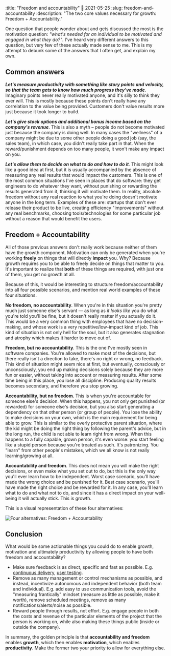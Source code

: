 :title: "Freedom and accountability"
:date: 2021-05-25
:slug: freedom-and-accountability
:description: "The two core values necessary for growth: Freedom + Accountability."


One question that people wonder about and gets discussed the most is the
motivation question: *"what's needed for an individual to be motivated and
engaged in what they do?"*. I've heard very different answers to this question,
but very few of these actually made sense to me. This is my attempt to debunk
some of the answers that I often get, and explain my own.

## Common answers

***Let's measure productivity with something like story points and velocity, so
that the team gets to know how much progress they've made***. Imaginary points
never really motivated anyone, and it's silly to think they ever will. This is
mostly because these points don't really have any correlation to the value being
provided. Customers don't value results more just because it took longer to
build.

***Let's give stock options and additional bonus income based on the company's
revenue***. This is also a myth – people do not become motivated just because
the company is doing well. In many cases the "wellness" of a company might be
due to some other people doing a good job (say, the sales team), in which case,
you didn't really take part in that. When the reward/punishment depends on too
many people, it won't make any impact on you.

***Let's allow them to decide on what to do and how to do it***. This might look
like a good idea at first, but it is usually accompanied by the absence of
measuring any real results that would impact the customers. This is one of the
most common situations I've seen in places that do software: they get engineers
to do whatever they want, without punishing or rewarding the results generated
from it, thinking it will motivate them. In reality, absolute freedom without
any real reaction to what you're doing doesn't motivate anyone in the long
term. Examples of these are: startups that don't ever release their product to
be live, creating efficiency "improvements" without any real benchmarks,
choosing tools/technologies for some particular job without a reason that would
benefit the users.

## Freedom + Accountability

All of those previous answers don't really work because neither of them have the
growth component. Motivation can only be generated when you're working
**freely** on things that will directly **impact** you. Why? Because growth
requires you to be able to freely decide on things that matter to you.  It's
important to realize that **both** of these things are required, with just one
of them, you get no growth at all.

Because of this, it would be interesting to structure freedom/accountability
into all four possible scenarios, and mention real world examples of these four
situations.

**No freedom, no accountability**. When you're in this situation you're pretty
much just someone else's servant — as long as *it looks like* you do what you're
told you'll be fine, but it doesn't really matter if you actually do it. This
would be a very common thing with employees that have no decision-making, and
whose work is a very repetitive/low-impact kind of job.  This kind of situation
is not only hell for the soul, but it also generates stagnation and atrophy
which makes it harder to move out of.

**Freedom, but no accountability**. This is the one I've mostly seen in software
companies. You're allowed to make most of the decisions, but there really isn't
a direction to take, there's no right or wrong, no feedback. This kind of
situation might seem nice at first, but eventually, consciously or
unconsciously, you end up making decisions solely because they are more fun or
easier, without taking into account or measuring results. After some time being
in this place, you lose all discipline. Producing quality results becomes
secondary, and therefore you stop growing.

**Accountability, but no freedom**. This is when you're accountable for someone
else's decision. When this happens, you not only get punished (or rewarded) for
someone else's decision, but you also start generating a dependency on that
other person (or group of people). You lose the ability to make decisions on
your own, which is the main requirement for being able to grow. This is similar
to the overly protective parent situation, where the kid might be doing the
right thing by following the parent's advice, but in the long run, the child is
not able to learn right from wrong. When this happens to a fully capable, grown
person, it's even worse: you start feeling like a stupid person because you're
treated as such. It's patronizing. You "learn" from other people's mistakes,
which we all know is not really learning/growing at all.

**Accountability and freedom**. This does not mean you will make the right
decisions, or even make what you set out to do, but this is the only way you'll
ever learn how to be independent. Worst case scenario, you'll have made the
wrong choice and be punished for it. Best case scenario, you'll have made the
right choice and be rewarded for it. In any case, you'll learn what to do and
what not to do, and since it has a direct impact on your well-being it will
actually stick. This is growth.

This is a visual representation of these four alternatives:

![Four alternatives: Freedom +
Accountability](/images/freedom_and_accountability.png)

## Conclusion

What would be some actionable things you could do to enable growth, motivation
and ultimately productivity by allowing people to have both freedom and
accountability?

* Make sure feedback is as direct, specific and fast as
  possible. E.g. [continuous
  delivery](https://en.wikipedia.org/wiki/Continuous_delivery), [user
  testing](https://en.wikipedia.org/wiki/Usability_testing).
* Remove as many management or control mechanisms as possible, and instead,
  incentivize autonomous and independent behavior (both team and individual).
  E.g. add easy to use communication tools, avoid the "measuring frantically"
  mindset (measure as little as possible, make it worth), remove scheduled
  meetings, remove as many notifications/alerts/noise as possible.
* Reward people through results, not effort. E.g. engage people in both the
  costs and revenue of the particular elements of the project that the person is
  working on, while also making these things public (inside or outside the
  company).

In summary, the golden principle is that **accountability and freedom** enables
**growth**, which then enables **motivation**, which enables
**productivity**. Make the former two your priority to allow for everything
else.
